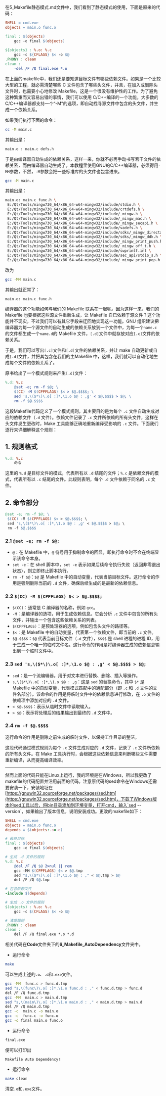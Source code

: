 在5_Makefile静态模式.md文件中，我们看到了静态模式的使用，下面是原来的代码：


```makefile
SHELL = cmd.exe
objects = main.o func.o

final : $(objects)
	gcc -o final $(objects)
	
${objects} : %.o: %.c
	gcc -c ${CFLAGS} $< -o $@
.PHONY : clean
clean :
	-del /F /Q final.exe *.o
```

在上面的makefile中，我们还是要知道目标文件有哪些依赖文件。如果是一个比较大型的工程，就必需清楚哪些 C 文件包含了哪些头文件，并且，在加入或删除头文件时，也需要小心地修改 Makefile，这是一个很没有维护性的工作。为了避免这种繁重而又容易出错的事情，我们可以使用 C/C++编译的一个功能。大多数的 C/C++编译器都支持一个“-M”的选项，即自动找寻源文件中包含的头文件，并生成一个依赖关系。

如果我们执行下面的命令：

```bash
cc -M main.c
```

其输出是：

```bash
main.o : main.c defs.h
```

于是由编译器自动生成的依赖关系，这样一来，你就不必再手动书写若干文件的依赖关系，而由编译器自动生成了。本教程里使用GNU的C/C++编译器，必须得用`-MM`参数，不然，`-M`参数会把一些标准库的头文件也包含进来。

```bash
gcc -M main.c
```

其输出是：

```bash
main.o: main.c func.h \
 E:/Qt/Tools/mingw730_64/x86_64-w64-mingw32/include/stdio.h \
 E:/Qt/Tools/mingw730_64/x86_64-w64-mingw32/include/crtdefs.h \
 E:/Qt/Tools/mingw730_64/x86_64-w64-mingw32/include/_mingw.h \
 E:/Qt/Tools/mingw730_64/x86_64-w64-mingw32/include/_mingw_mac.h \
 E:/Qt/Tools/mingw730_64/x86_64-w64-mingw32/include/_mingw_secapi.h \
 E:/Qt/Tools/mingw730_64/x86_64-w64-mingw32/include/vadefs.h \
 E:/Qt/Tools/mingw730_64/x86_64-w64-mingw32/include/sdks/_mingw_directx.h \
 E:/Qt/Tools/mingw730_64/x86_64-w64-mingw32/include/sdks/_mingw_ddk.h \
 E:/Qt/Tools/mingw730_64/x86_64-w64-mingw32/include/_mingw_print_push.h \
 E:/Qt/Tools/mingw730_64/x86_64-w64-mingw32/include/_mingw_off_t.h \
 E:/Qt/Tools/mingw730_64/x86_64-w64-mingw32/include/swprintf.inl \
 E:/Qt/Tools/mingw730_64/x86_64-w64-mingw32/include/sec_api/stdio_s.h \
 E:/Qt/Tools/mingw730_64/x86_64-w64-mingw32/include/_mingw_print_pop.h
```

改为

```bash
gcc -MM main.c
```

其输出就正常了：

```bash
main.o: main.c func.h
```

编译器的这个功能如何与我们的 Makefile 联系在一起呢。因为这样一来，我们的Makefile 也要根据这些源文件重新生成，让 Makefile 自已依赖于源文件？这个功能并不现实，不过我们可以有其它手段来迂回地实现这一功能。GNU 组织建议把编译器为每一个源文件的自动生成的依赖关系放到一个文件中，为每一个`name.c`的文件都生成一个`name.d`的 Makefile 文件，`[.d]`文件中就存放对应`[.c]`文件的依赖关系。

于是，我们可以写出`[.c]`文件和`[.d]`文件的依赖关系，并让 make 自动更新或自成`[.d]`文件，并把其包含在我们的主Makefile 中，这样，我们就可以自动化地生成每个文件的依赖关系了。

原书给出了一个模式规则来产生`[.d]`文件：

```makefile
%.d: %.c
    @set -e; rm -f $@; \
    $(CC) -M $(CPPFLAGS) $< > $@.$$$$; \
    sed 's,\($*\)\.o[ :]*,\1.o $@ : ,g' < $@.$$$$ > $@; \
    rm -f $@.$$$$
```

这段Makefile代码定义了一个模式规则，其主要目的是为每个 `.c` 文件自动生成对应的依赖文件（`.d` 文件）。依赖文件记录了 `.c` 文件所依赖的所有头文件，这样在头文件发生更改时，Make 工具能够正确地重新编译受影响的 `.c` 文件。下面我们逐行来详细解释这个规则：

## 1. 规则格式

```makefile
%.d: %.c
    命令
```
这里的 `%.d` 是目标文件的模式，代表所有以 `.d` 结尾的文件；`%.c` 是依赖文件的模式，代表所有以 `.c` 结尾的文件。此规则表明，每个 `.d` 文件依赖于同名的 `.c` 文件。

## 2. 命令部分

```makefile
@set -e; rm -f $@; \
 $(CC) -M $(CPPFLAGS) $< > $@.$$$$; \
 sed 's,\($*\)\.o[ :]*,\1.o $@ : ,g' < $@.$$$$ > $@; \
 rm -f $@.$$$$
```

### 2.1 `@set -e; rm -f $@;`
- `@`：在 Makefile 中，`@` 符号用于抑制命令的回显，即执行命令时不会在终端显示该命令本身。
- `set -e`：在 shell 脚本中，`set -e` 表示如果后续命令执行失败（返回非零退出状态），则立即终止脚本执行。
- `rm -f $@`：`$@` 是 Makefile 中的自动变量，代表当前目标文件。这行命令的作用是强制删除当前的 `.d` 文件，确保后续生成的是最新的依赖信息。

### 2.2 `$(CC) -M $(CPPFLAGS) $< > $@.$$$$;`
- `$(CC)`：通常是 C 编译器的名称，例如 `gcc`。
- `-M`：是编译器的选项，用于生成依赖信息。它会分析 `.c` 文件中包含的所有头文件，并输出一个包含这些依赖关系的列表。
- `$(CPPFLAGS)`：是预处理器的选项，例如包含头文件的路径等。
- `$<`：是 Makefile 中的自动变量，代表第一个依赖文件，即当前的 `.c` 文件。
- `$@.$$$$`：`$@` 代表当前目标文件（`.d` 文件），`$$$$` 是 shell 进程的进程 ID，用于生成一个唯一的临时文件名。这行命令的作用是将编译器生成的依赖信息输出到一个临时文件中。

### 2.3 `sed 's,\($*\)\.o[ :]*,\1.o $@ : ,g' < $@.$$$$ > $@;`
- `sed`：是一个流编辑器，用于对文本进行替换、删除、插入等操作。
- `s,\($*\)\.o[ :]*,\1.o $@ : ,g`：这是 `sed` 的替换命令，其中 `$*` 是 Makefile 中的自动变量，代表模式匹配中的通配部分（即 `.c` 和 `.d` 文件的文件名部分）。该命令的作用是将临时文件中的依赖信息进行修改，在 `.o` 文件的依赖项中添加对应的 `.d` 文件。
- `< $@.$$$$`：表示从临时文件中读取输入。
- `> $@`：表示将处理后的结果输出到最终的 `.d` 文件中。

### 2.4 `rm -f $@.$$$$`
这行命令的作用是删除之前生成的临时文件，以保持工作目录的整洁。

这段代码通过模式规则为每个 `.c` 文件生成对应的 `.d` 文件，记录了 `.c` 文件所依赖的所有头文件。在 Make 工具执行时，会根据这些依赖信息来判断哪些文件需要重新编译，从而提高编译效率。


---------------------------

然而上面的代码只能在Linux上运行，我的环境是在Windows，所以我更改了makefile的代码配置并沿用前面的代码。注意原代码的sed命令在Windows还需要安装一下，安装地址在[https://gnuwin32.sourceforge.net/packages/sed.htm](https://gnuwin32.sourceforge.net/packages/sed.htm)，下载了Windows版本的sed工具以后，将bin目录添加到环境变量，打开cmd，输入`sed --version`，如果输出了版本信息，说明安装成功。更改的makefile如下：

```makefile
SHELL = cmd.exe
objects = main.o func.o
depends = $(objects:.o=.d)

# 最终目标
final : $(objects)
	gcc -o final $(objects)

# 生成 .d 文件的规则
%.d: %.c
	@del /F /Q $@ 2>nul || rem
	gcc -MM $(CPPFLAGS) $< > $@.tmp
	sed "s,\($*\)\.o[ :]*,\1.o $@ : ," < $@.tmp > $@
	del /F /Q $@.tmp

# 包含依赖文件
-include $(depends)

# 生成 .o 文件的规则
$(objects) : %.o: %.c
	gcc -c $(CFLAGS) $< -o $@

# 清理规则
.PHONY : clean
clean :
	del /F /Q final.exe *.o *.d
```



相关代码在**Code**文件夹下的**6_Makefile_AutoDependency**文件夹中。

+ 运行命令

```bash
make
```
可以生成上述的`.o`、`.d`和`.exe`文件。
```bash
gcc -MM  func.c > func.d.tmp
sed "s,\(func\)\.o[ :]*,\1.o func.d : ," < func.d.tmp > func.d
del /F /Q func.d.tmp
gcc -MM  main.c > main.d.tmp
sed "s,\(main\)\.o[ :]*,\1.o main.d : ," < main.d.tmp > main.d
del /F /Q main.d.tmp
gcc -c  main.c -o main.o
gcc -c  func.c -o func.o
gcc -o final main.o func.o
```

+ 运行命令

```bash
final.exe
```

便可以打印出

```
Makefile Auto Dependency!
```


+ 运行命令
```bash
make clean
```
清空`.o`和`.exe`文件。